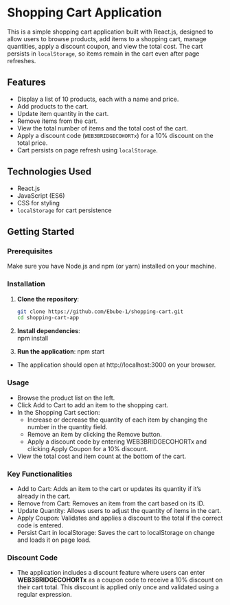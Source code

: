 # Shopping Cart Application

This is a simple shopping cart application built with React.js, designed to allow users to browse products, add items to a shopping cart, manage quantities, apply a discount coupon, and view the total cost. The cart persists in `localStorage`, so items remain in the cart even after page refreshes.

## Features

- Display a list of 10 products, each with a name and price.
- Add products to the cart.
- Update item quantity in the cart.
- Remove items from the cart.
- View the total number of items and the total cost of the cart.
- Apply a discount code (`WEB3BRIDGECOHORTx`) for a 10% discount on the total price.
- Cart persists on page refresh using `localStorage`.

## Technologies Used

- React.js
- JavaScript (ES6)
- CSS for styling
- `localStorage` for cart persistence

## Getting Started

### Prerequisites

Make sure you have Node.js and npm (or yarn) installed on your machine.

### Installation

1. **Clone the repository**:

   ```bash
   git clone https://github.com/Ebube-1/shopping-cart.git
   cd shopping-cart-app

2. **Install dependencies**:   
npm install

3. **Run the application**:
npm start

- The application should open at http://localhost:3000 on your browser.

### Usage

-	Browse the product list on the left.
-	Click Add to Cart to add an item to the shopping cart.
-	In the Shopping Cart section:
	-	Increase or decrease the quantity of each item by changing the number in the quantity field.
	-	Remove an item by clicking the Remove button.
	-	Apply a discount code by entering WEB3BRIDGECOHORTx and clicking Apply Coupon for a 10% discount.
-	View the total cost and item count at the bottom of the cart.

### Key Functionalities

-	Add to Cart: Adds an item to the cart or updates its quantity if it’s already in the cart.
-	Remove from Cart: Removes an item from the cart based on its ID.
-	Update Quantity: Allows users to adjust the quantity of items in the cart.
-	Apply Coupon: Validates and applies a discount to the total if the correct code is entered.
-	Persist Cart in localStorage: Saves the cart to localStorage on change and loads it on page load.

### Discount Code

- The application includes a discount feature where users can enter **WEB3BRIDGECOHORTx** as a coupon code to receive a 10% discount on their cart total. This discount is applied only once and validated using a regular expression.



